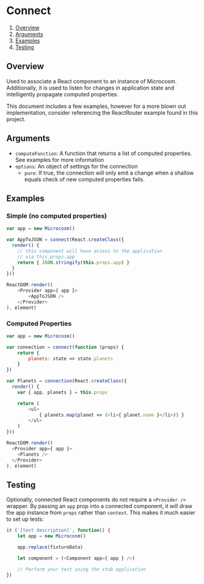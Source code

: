 # Connect

1. [Overview](#overview)
2. [Arguments](#arguments)
3. [Examples](#examples)
4. [Testing](#testing)

## Overview

Used to associate a React component to an instance of
Microcosm. Additionally, it is used to listen for changes in
application state and intelligently propagate computed properties.

This document includes a few examples, however for a more blown out
implementation, consider referencing the ReactRouter example found in
this project.

## Arguments

- `computeFunction`: A function that returns a list of computed properties. See examples for more information
- `options`: An object of settings for the connection
  - `pure`: If true, the connection will only emit a change when a shallow equals check of new computed properties fails.

## Examples

### Simple (no computed properties)

```javascript
var app = new Microcosm()

var AppToJSON = connect(React.createClass({
  render() {
    // this component will have access to the application
    // via this.props.app
    return { JSON.stringify(this.props.app) }
  }
}))

ReactDOM.render((
    <Provider app={ app }>
        <AppToJSON />
    </Provider>
), element)
```

### Computed Properties

```javascript
var app = new Microcosm()

var connection = connect(function (props) {
    return {
        planets: state => state.planets
    }
})

var Planets = connection(React.createClass({
  render() {
    var { app, planets } = this.props

    return (
        <ul>
            { planets.map(planet => (<li>{ planet.name }</li>)) }
        </ul>
    )
}))

ReactDOM.render((
  <Provider app={ app }>
    <Planets />
  </Provider>
), element)
```

## Testing

Optionally, connected React components do not require a `<Provider />`
wrapper. By passing an `app` prop into a connected component, it will
draw the app instance from `props` rather than `context`. This makes
it much easier to set up tests:

```javascript
it ('[test description]', function() {
    let app = new Microcosm()

    app.replace(fixtureData)

    let component = (<Component app={ app } />)

    // Perform your test using the stub application
})
```
